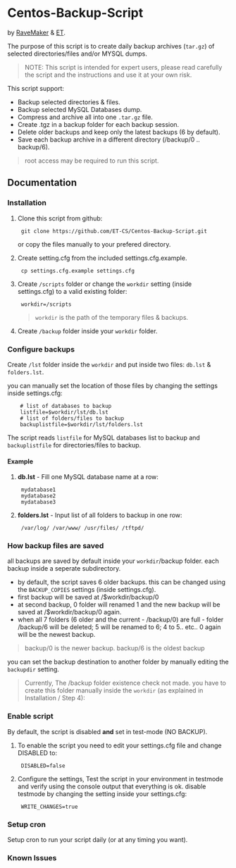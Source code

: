 Centos-Backup-Script
====================
by [RaveMaker][RaveMaker] & [ET][ET].

The purpose of this script is to create daily backup archives (`tar.gz`) of selected directories/files and/or MYSQL dumps.

> NOTE: This script is intended for expert users, 
please read carefully the script and the instructions and use it at your own risk.

This script support:

* Backup selected directories & files.
* Backup selected MySQL Databases dump.
* Compress and archive all into one `.tar.gz` file.
* Create .tgz in a backup folder for each backup session.
* Delete older backups and keep only the latest backups (6 by default).
* Save each backup archive in a different directory (/backup/0 .. backup/6).

> root access may be required to run this script.

Documentation
-------------

### Installation

1. Clone this script from github:

	    git clone https://github.com/ET-CS/Centos-Backup-Script.git

	or copy the files manually to your prefered directory.

2. Create setting.cfg from the included settings.cfg.example.

	    cp settings.cfg.example settings.cfg

3. Create `/scripts` folder or change the `workdir` setting (inside settings.cfg) to a valid existing folder:

		workdir=/scripts

	> `workdir` is the path of the temporary files & backups.

4. Create `/backup` folder inside your `workdir` folder. 

### Configure backups
Create `/lst` folder inside the `workdir` and put inside two files: `db.lst` & `folders.lst`.

you can manually set the location of those files by changing the settings inside settings.cfg:
		
		# list of databases to backup		
		listfile=$workdir/lst/db.lst
		# list of folders/files to backup
		backuplistfile=$workdir/lst/folders.lst

The script reads `listfile` for MySQL databases list to backup and `backuplistfile` for directories/files to backup.

#### Example

1. **db.lst** - Fill one MySQL database name at a row:

		mydatabase1
		mydatabase2
		mydatabase3

2. **folders.lst** - Input list of all folders to backup in one row:

		/var/log/ /var/www/ /usr/files/ /tftpd/

### How backup files are saved
all backups are saved by default inside your `workdir`/backup folder. each backup inside a seperate subdirectory.

* by default, the script saves 6 older backups. this can be changed using the `BACKUP_COPIES` settings (inside settings.cfg).
* first backup will be saved at /$workdir/backup/0
* at second backup, 0 folder will renamed 1 and the new backup will be saved at /$workdir/backup/0 again.
* when all 7 folders (6 older and the current - /backup/0) are full - folder /backup/6 will be deleted; 5 will be renamed to 6; 4 to 5.. etc.. 0 again will be the newest backup.

> backup/0 is the newer backup. backup/6 is the oldest backup  

you can set the backup destination to another folder by manually editing the `backupdir` setting. 

> Currently, 	The /backup folder existence check not made. you have to create this folder manually inside the `workdir` (as explained in Installation / Step 4):

### Enable script
By default, the script is disabled **and** set in test-mode (NO BACKUP). 

1. To enable the script you need to edit your settings.cfg file and change DISABLED to:

		DISABLED=false

2. Configure the settings, Test the script in your environment in testmode and verify using the console output that everything is ok. disable testmode by changing the setting inside your settings.cfg:
 
		WRITE_CHANGES=true

### Setup cron
Setup cron to run your script daily (or at any timing you want).

### Known Issues


[RaveMaker]: http://ravemaker.net
[ET]: http://etcs.me
